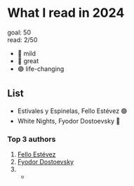 # What I read in 2024

goal: 50 \
read: 2/50

- 🔴 mild
- 🔵 great
- 🟢 life-changing

## List

- Estivales y Espinelas, Fello Estévez 🟢
- White Nights, Fyodor Dostoevsky 🔵

### Top 3 authors

1. [Fello Estévez](https://www.goodreads.com/author/show/47503297.Fello_Est_vez)
2. [Fyodor Dostoevsky](https://www.goodreads.com/author/show/3137322.Fyodor_Dostoevsky)
3. -
